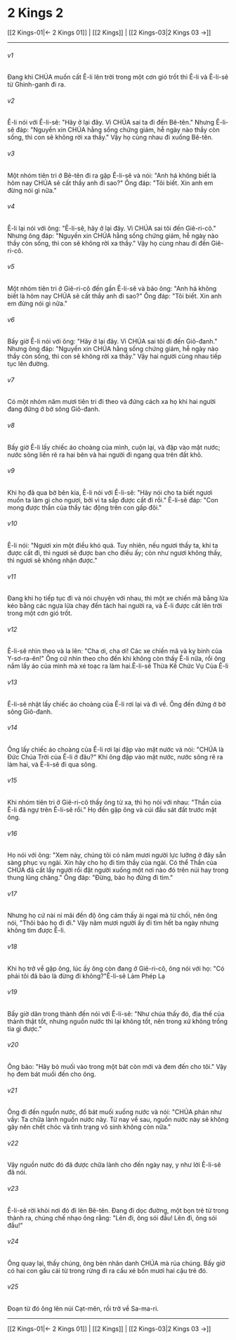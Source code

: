 # 2 Kings 2

[[2 Kings-01|← 2 Kings 01]] | [[2 Kings]] | [[2 Kings-03|2 Kings 03 →]]
***



###### v1 
Đang khi CHÚA muốn cất Ê-li lên trời trong một cơn gió trốt thì Ê-li và Ê-li-sê từ Ghinh-ganh đi ra. 

###### v2 
Ê-li nói với Ê-li-sê: "Hãy ở lại đây. Vì CHÚA sai ta đi đến Bê-tên." Nhưng Ê-li-sê đáp: "Nguyền xin CHÚA hằng sống chứng giám, hễ ngày nào thầy còn sống, thì con sẽ không rời xa thầy." Vậy họ cùng nhau đi xuống Bê-tên. 

###### v3 
Một nhóm tiên tri ở Bê-tên đi ra gặp Ê-li-sê và nói: "Anh há không biết là hôm nay CHÚA sẽ cất thầy anh đi sao?" Ông đáp: "Tôi biết. Xin anh em đừng nói gì nữa." 

###### v4 
Ê-li lại nói với ông: "Ê-li-sê, hãy ở lại đây. Vì CHÚA sai tôi đến Giê-ri-cô." Nhưng ông đáp: "Nguyền xin CHÚA hằng sống chứng giám, hễ ngày nào thầy còn sống, thì con sẽ không rời xa thầy." Vậy họ cùng nhau đi đến Giê-ri-cô. 

###### v5 
Một nhóm tiên tri ở Giê-ri-cô đến gần Ê-li-sê và bảo ông: "Anh há không biết là hôm nay CHÚA sẽ cất thầy anh đi sao?" Ông đáp: "Tôi biết. Xin anh em đừng nói gì nữa." 

###### v6 
Bấy giờ Ê-li nói với ông: "Hãy ở lại đây. Vì CHÚA sai tôi đi đến Giô-đanh." Nhưng ông đáp: "Nguyền xin CHÚA hằng sống chứng giám, hễ ngày nào thầy còn sống, thì con sẽ không rời xa thầy." Vậy hai người cùng nhau tiếp tục lên đường. 

###### v7 
Có một nhóm năm mươi tiên tri đi theo và đứng cách xa họ khi hai người đang đứng ở bờ sông Giô-đanh. 

###### v8 
Bấy giờ Ê-li lấy chiếc áo choàng của mình, cuộn lại, và đập vào mặt nước; nước sông liền rẽ ra hai bên và hai người đi ngang qua trên đất khô. 

###### v9 
Khi họ đã qua bờ bên kia, Ê-li nói với Ê-li-sê: "Hãy nói cho ta biết ngươi muốn ta làm gì cho ngươi, bởi vì ta sắp được cất đi rồi." Ê-li-sê đáp: "Con mong được thần của thầy tác động trên con gấp đôi." 

###### v10 
Ê-li nói: "Ngươi xin một điều khó quá. Tuy nhiên, nếu ngươi thấy ta, khi ta được cất đi, thì ngươi sẽ được ban cho điều ấy; còn như ngươi không thấy, thì ngươi sẽ không nhận được." 

###### v11 
Đang khi họ tiếp tục đi và nói chuyện với nhau, thì một xe chiến mã bằng lửa kéo bằng các ngựa lửa chạy đến tách hai người ra, và Ê-li được cất lên trời trong một cơn gió trốt. 

###### v12 
Ê-li-sê nhìn theo và la lên: "Cha ơi, cha ơi! Các xe chiến mã và kỵ binh của Y-sơ-ra-ên!" Ông cứ nhìn theo cho đến khi không còn thấy Ê-li nữa, rồi ông nắm lấy áo của mình mà xé toạc ra làm hai.Ê-li-sê Thừa Kế Chức Vụ Của Ê-li 

###### v13 
Ê-li-sê nhặt lấy chiếc áo choàng của Ê-li rơi lại và đi về. Ông đến đứng ở bờ sông Giô-đanh. 

###### v14 
Ông lấy chiếc áo choàng của Ê-li rơi lại đập vào mặt nước và nói: "CHÚA là Đức Chúa Trời của Ê-li ở đâu?" Khi ông đập vào mặt nước, nước sông rẽ ra làm hai, và Ê-li-sê đi qua sông. 

###### v15 
Khi nhóm tiên tri ở Giê-ri-cô thấy ông từ xa, thì họ nói với nhau: "Thần của Ê-li đã ngự trên Ê-li-sê rồi." Họ đến gặp ông và cúi đầu sát đất trước mặt ông. 

###### v16 
Họ nói với ông: "Xem này, chúng tôi có năm mươi người lực lưỡng ở đây sẵn sàng phục vụ ngài. Xin hãy cho họ đi tìm thầy của ngài. Có thể Thần của CHÚA đã cất lấy người rồi đặt người xuống một nơi nào đó trên núi hay trong thung lũng chăng." Ông đáp: "Đừng, bảo họ đừng đi tìm." 

###### v17 
Nhưng họ cứ nài nỉ mãi đến độ ông cảm thấy ái ngại mà từ chối, nên ông nói, "Thôi bảo họ đi đi." Vậy năm mươi người ấy đi tìm hết ba ngày nhưng không tìm được Ê-li. 

###### v18 
Khi họ trở về gặp ông, lúc ấy ông còn đang ở Giê-ri-cô, ông nói với họ: "Có phải tôi đã bảo là đừng đi không?"Ê-li-sê Làm Phép Lạ 

###### v19 
Bấy giờ dân trong thành đến nói với Ê-li-sê: "Như chúa thấy đó, địa thế của thành thật tốt, nhưng nguồn nước thì lại không tốt, nên trong xứ không trồng tỉa gì được." 

###### v20 
Ông bảo: "Hãy bỏ muối vào trong một bát còn mới và đem đến cho tôi." Vậy họ đem bát muối đến cho ông. 

###### v21 
Ông đi đến nguồn nước, đổ bát muối xuống nước và nói: "CHÚA phán như vầy: Ta chữa lành nguồn nước này. Từ nay về sau, nguồn nước này sẽ không gây nên chết chóc và tình trạng vô sinh không còn nữa." 

###### v22 
Vậy nguồn nước đó đã được chữa lành cho đến ngày nay, y như lời Ê-li-sê đã nói. 

###### v23 
Ê-li-sê rời khỏi nơi đó đi lên Bê-tên. Đang đi dọc đường, một bọn trẻ từ trong thành ra, chúng chế nhạo ông rằng: "Lên đi, ông sói đầu! Lên đi, ông sói đầu!" 

###### v24 
Ông quay lại, thấy chúng, ông bèn nhân danh CHÚA mà rủa chúng. Bấy giờ có hai con gấu cái từ trong rừng đi ra cấu xé bốn mươi hai cậu trẻ đó. 

###### v25 
Đoạn từ đó ông lên núi Cạt-mên, rồi trở về Sa-ma-ri.

***
[[2 Kings-01|← 2 Kings 01]] | [[2 Kings]] | [[2 Kings-03|2 Kings 03 →]]

